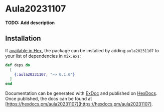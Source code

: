 # Aula20231107

**TODO: Add description**

## Installation

If [available in Hex](https://hex.pm/docs/publish), the package can be installed
by adding `aula20231107` to your list of dependencies in `mix.exs`:

```elixir
def deps do
  [
    {:aula20231107, "~> 0.1.0"}
  ]
end
```

Documentation can be generated with [ExDoc](https://github.com/elixir-lang/ex_doc)
and published on [HexDocs](https://hexdocs.pm). Once published, the docs can
be found at [https://hexdocs.pm/aula20231107](https://hexdocs.pm/aula20231107).

